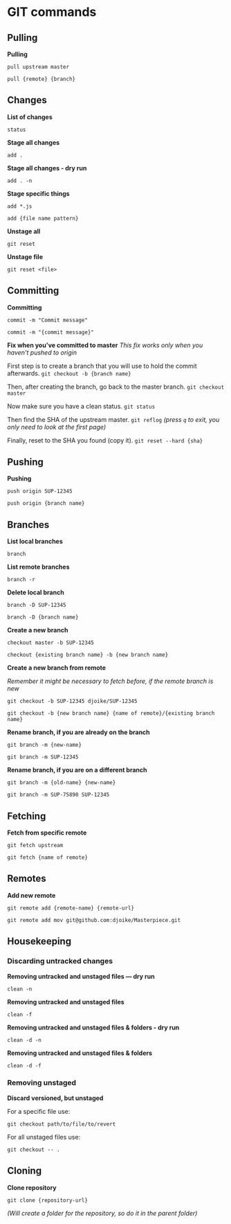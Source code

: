 
# GIT commands

## Pulling

**Pulling**

`pull upstream master`

`pull {remote} {branch}`

## Changes

**List of changes**

`status`

**Stage all changes**

`add .`

**Stage all changes - dry run**

`add . -n`

**Stage specific things**

`add *.js`

`add {file name pattern}`

**Unstage all**

`git reset`

**Unstage file**

`git reset <file>`

## Committing

**Committing**

`commit -m "Commit message"`

`commit -m "{commit message}"`

**Fix when you've committed to master**
*This fix works only when you haven't pushed to origin*

First step is to create a branch that you will use to hold the commit afterwards.
`git checkout -b {branch name}`

Then, after creating the branch, go back to the master branch.
`git checkout master`

Now make sure you have a clean status.
`git status`

Then find the SHA of the upstream master.
`git reflog`
*(press `q` to exit, you only need to look at the first page)*

Finally, reset to the SHA you found (copy it).
`git reset --hard {sha}`

## Pushing

**Pushing**

`push origin SUP-12345`

`push origin {branch name}`

## Branches

**List local branches**

`branch`

**List remote branches**

`branch -r`

**Delete local branch**

`branch -D SUP-12345`

`branch -D {branch name}`

**Create a new branch**

`checkout master -b SUP-12345`

`checkout {existing branch name} -b {new branch name}`

**Create a new branch from remote**

*Remember it might be necessary to fetch before, if the remote branch is new*

`git checkout -b SUP-12345 djoike/SUP-12345`

`git checkout -b {new branch name} {name of remote}/{existing branch name}`

**Rename branch, if you are already on the branch**

`git branch -m {new-name}`

`git branch -m SUP-12345`

**Rename branch, if you are on a different branch**

`git branch -m {old-name} {new-name}`

`git branch -m SUP-75890 SUP-12345`

## Fetching

**Fetch from specific remote**

`git fetch upstream`

`git fetch {name of remote}`

## Remotes
**Add new remote**

`git remote add {remote-name} {remote-url}`

`git remote add mov git@github.com:djoike/Masterpiece.git`

## Housekeeping

### Discarding untracked changes

**Removing untracked and unstaged files — dry run**

`clean -n`

**Removing untracked and unstaged files**

`clean -f`

**Removing untracked and unstaged files & folders - dry run**

`clean -d -n`

**Removing untracked and unstaged files & folders**

`clean -d -f`

### Removing unstaged

**Discard versioned, but unstaged**

For a specific file use:

`git checkout path/to/file/to/revert`

For all unstaged files use:

`git checkout -- .`

## Cloning

**Clone repository**

`git clone {repository-url}`

*(Will create a folder for the repository, so do it in the parent folder)*
